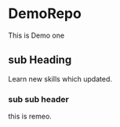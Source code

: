 # DemoRepo
This is Demo one

## sub Heading 
Learn new skills which updated.

### sub sub header
this is remeo.